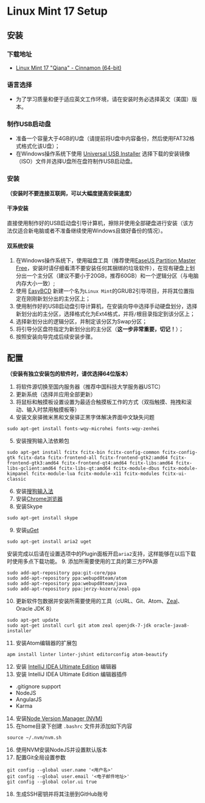 # Linux Mint 17 Setup

## 安装

### 下载地址

- [Linux Mint 17 "Qiana" - Cinnamon (64-bit)](http://www.linuxmint.com/edition.php?id=158)

### 语言选择

- 为了学习质量和便于适应英文工作环境，请在安装时务必选择英文（美国）版本。

### 制作USB启动盘

- 准备一个容量大于4GB的U盘（请提前将U盘中内容备份，然后使用FAT32格式格式化该U盘）；
- 在Windows操作系统下使用 [Universal USB Installer](http://www.pendrivelinux.com/universal-usb-installer-easy-as-1-2-3/) 选择下载的安装镜像（ISO）文件并选择U盘所在盘符制作USB启动盘。

### 安装

**（安装时不要连接互联网，可以大幅度提高安装速度）**

#### 干净安装

直接使用制作好的USB启动盘引导计算机，擦除并使用全部硬盘进行安装（该方法仅适合新电脑或者不准备继续使用Windows且做好备份的情况）。

#### 双系统安装

1. 在Windows操作系统下，使用磁盘工具（推荐使用[EaseUS Partition Master Free](http://www.partition-tool.com/personal.htm)，安装时请仔细看清不要安装任何其捆绑的垃圾软件），在现有硬盘上划分出一个主分区（建议不要小于20GB，推荐60GB）和一个逻辑分区（与电脑内存大小一致）;
2. 使用 [EasyBCD](http://neosmart.net/EasyBCD/) 新建一个名为```Linux Mint```的GRUB2引导项目，并将其位置指定在刚刚新划分出的主分区上；
3. 使用制作好的USB启动盘引导计算机，在安装向导中选择手动硬盘划分，选择新划分出的主分区，选择格式化为Ext4格式，并将```/```根目录指定到该分区上；
4. 选择新划分出的逻辑分区，并制定该分区为Swap分区；
5. 将引导分区盘符指定为新划分出的主分区（**这一步非常重要，切记！**）；
6. 按照安装向导完成后续安装步骤。

## 配置

**（安装有独立安装包的软件时，请优选择64位版本）**

1. 将软件源切换至国内服务器（推荐中国科技大学服务器USTC）
2. 更新系统（选择并应用全部更新）
3. 将鼠标和触摸板设置设置为最适合触摸板工作的方式（双指触摸、拖拽和滚动、输入时禁用触摸板等）
4. 安装文泉驿微米黑和文泉驿正黑字体解决界面中文缺失问题

  ```
  sudo apt-get install fonts-wqy-microhei fonts-wqy-zenhei
  ```
5. 安装搜狗输入法依赖包

  ```
  sudo apt-get install fcitx fcitx-bin fcitx-config-common fcitx-config-gtk fcitx-data fcitx-frontend-all fcitx-frontend-gtk2:amd64 fcitx-frontend-gtk3:amd64 fcitx-frontend-qt4:amd64 fcitx-libs:amd64 fcitx-libs-gclient:amd64 fcitx-libs-qt:amd64 fcitx-module-dbus fcitx-module-kimpanel fcitx-module-lua fcitx-module-x11 fcitx-modules fcitx-ui-classic
  ```
6. 安装[搜狗输入法](http://pinyin.sogou.com/linux/?r=pinyin)
7. 安装[Chrome浏览器](https://www.google.com/intl/en/chrome/browser/?platform=linux)
8. 安装Skype

  ```
  sudo apt-get install skype
  ```
9. 安装[uGet](http://ugetdm.com)
  
  ```
  sudo apt-get install aria2 uget
  ```
  安装完成以后请在设置选项中的Plugin面板开启```aria2```支持，这样能够在以后下载时使用多点下载功能。
9. 添加所需要使用的工具的第三方PPA源

  ```
  sudo add-apt-repository ppa:git-core/ppa
  sudo add-apt-repository ppa:webupd8team/atom
  sudo add-apt-repository ppa:webupd8team/java
  sudo add-apt-repository ppa:jerzy-kozera/zeal-ppa
  ```
10. 更新软件包数据并安装所需要使用的工具（cURL、Git、Atom、[Zeal](http://zealdocs.org)、Oracle JDK 8）

  ```
  sudo apt-get update
  sudo apt-get install curl git atom zeal openjdk-7-jdk oracle-java8-installer
  ```
11. 安装Atom编辑器的扩展包

  ```
  apm install linter linter-jshint editorconfig atom-beautify
  ```
12. 安装 [IntelliJ IDEA Ultimate Edition](https://www.jetbrains.com/idea/download/) 编辑器
13. 安装 IntelliJ IDEA Ultimate Edition 编辑器插件
  - .gitignore support
  - NodeJS
  - AngularJS
  - Karma
14. 安装[Node Version Manager (NVM)](https://github.com/creationix/nvm#install-script)
15. 在home目录下创建 ```.bashrc``` 文件并添加如下内容

  ```
  source ~/.nvm/nvm.sh
  ```
16. 使用NVM安装NodeJS并设置默认版本
17. 配置Git全局设置参数

  ```
  git config --global user.name '<用户名>'
  git config --global user.email '<电子邮件地址>'
  git config --global color.ui true
  ```
18. 生成SSH密钥并将其注册到GitHub账号
